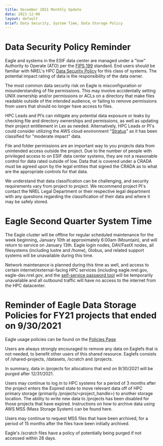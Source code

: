 ```yaml
---
title: December 2021 Monthly Update
data: 2021-12-08
layout: default
brief: Data Security, System Time, Data Storage Policy
---
```


# Data Security Policy Reminder
Eagle and systems in the ESIF data center are managed under a "low" Authority to Operate (ATO) per the [FIPS 199](https://csrc.nist.gov/csrc/media/publications/fips/199/final/documents/fips-pub-199-final.pdf) standard. End users should be familiar with NREL's HPC [Data Security Policy](https://www.nrel.gov/hpc/data-security-policy.html) for this class of systems. The potential impact rating of data is the responsibility of the data owner.

The most common data security risk on Eagle is misconfiguration or misunderstanding of file permissions. This may involve accidentally setting UNIX ownership and/or permissions or ACLs on a directory that make files readable outside of the intended audience, or failing to remove permissions from users that should no longer have access to files.

HPC Leads and PI’s can mitigate any potential data exposure or leaks by checking file and directory ownerships and permissions, as well as updating their project entitlement in Lex as needed. Alternatively, HPC Leads or PI's could consider utilizing the AWS cloud environment "[Stratus](https://thesource.nrel.gov/cloud-computing/)" as it has been classified for "moderate impact" data.

File and folder permissions are an important way to you projects data from unintended access outside the project. Due to the number of people with privileged access to on ESIF data center systems, they are not a reasonable control for data rated outside of low. Data that is covered under a CRADA must be agreed upon by the legal entities that signed the CRADA as to what are the appropriate controls for that data.

We understand that data classification can be challenging, and security requirements vary from project to project. We recommend project PI's contact the NREL Legal Department or their respective legal department with any questions regarding the classification of their data and where it may be safely stored.

# Eagle Second Quarter System Time
The Eagle cluster will be offline for regular scheduled maintenance for the week beginning, January 10th at approximately 6:00am (Mountain), and will return to service on January 13th. Eagle login nodes, DAV/FastX nodes, all filesystems (including lustre and /home), Globus, and related support systems will be unavailable during this time.

Network maintenance is planned during this time as well, and access to certain internet/external-facing HPC services (including eagle.nrel.gov, eagle-dav.nrel.gov, and the [self-service password tool](https://hpcusers.nrel.gov/) will be temporarily unavailable and all outbound traffic will have no access to the internet from the HPC datacenter. 

# Reminder of Eagle Data Storage Policies for FY21 projects that ended on 9/30/2021
Eagle usage policies can be found on the [Policies Page](https://www.nrel.gov/hpc/policies.html)

Users are always strongly encouraged to remove any data on Eaglefs that is not needed, to benefit other users of this shared resource. Eaglefs consists of /shared-projects, /datasets, /scratch and /projects.

In summary, data in /projects for allocations that end on 9/30/2021 will be purged after 12/31/2021.

Users may continue to log in to HPC systems for a period of 3 months after the project enters the Expired state to move relevant data off of HPC primary storage (primarily /projects/<project_handle>) to another storage location. The ability to write new data to /projects has been disabled for those projects that have expired. Instructions on how to archive data using AWS MSS (Mass Storage System) can be found here.

Users may continue to request MSS files that have been archived, for a period of 15 months after the files have been initially archived.

Eagle's /scratch files have a policy of potentially being purged if not accessed within 28 days.


